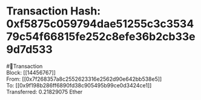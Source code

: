 
Transaction Hash: 0xf5875c059794dae51255c3c353479c54f66815fe252c8efe36b2cb33e9d7d533
====================================================================================
  
#💸Transaction  
Block: [[14456767]]  
From: [[0x7f268357a8c2552623316e2562d90e642bb538e5]]  
To: [[0x9f198b286ff6890fd38c905495b99ce0d3424ce1]]  
Transferred: 0.21829075 Ether